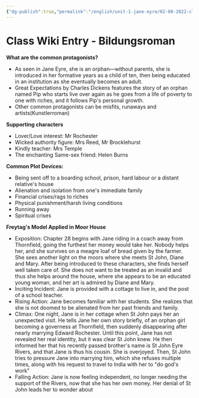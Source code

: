 ```yaml
---
{"dg-publish":true,"permalink":"/english/unit-1-jane-eyre/02-08-2022-class-wiki-entry-on-bildungsroman/","dgHomeLink":true,"dgPassFrontmatter":true}
---
```


# Class Wiki Entry - Bildungsroman
**What are the common protagonists?**
- As seen in Jane Eyre, she is an orphan—without parents, she is introduced in her formative years as a child of ten, then being educated in an institution as she eventually becomes an adult. 
- Great Expectations by Charles Dickens features the story of an orphan named Pip who starts live over again as he goes from a life of poverty to one with riches, and it follows Pip's personal growth.
- Other common protagonists can be misfits, runaways and artists(Kunstlerroman)

**Supporting characters**
- Lover/Love interest: Mr Rochester
- Wicked authority figure: Mrs Reed, Mr Brocklehurst
- Kindly teacher: Mrs Temple
- The enchanting Same-sex friend: Helen Burns

**Common Plot Devices:**
- Being sent off to a boarding school, prison, hard labour or a distant relative's house
- Alienation and isolation from one's immediate family
- Financial crises/rags to riches
- Physical punishment/harsh living conditions
- Running away
- Spiritual crises


**Freytag's Model Applied in Moor House**
- Exposition: Chapter 28 begins with Jane riding in a coach away from Thornfield, going the furthest her money would take her. Nobody helps her, and she survives on a meagre loaf of bread given by the farmer. She sees another light on the moors where she meets St John, Diane and Mary.  After being introduced to these characters, she finds herself well taken care of. She does not want to be treated as an invalid and thus she helps around the house, where she appears to be an educated young woman, and her art is admired by Diane and Mary.
-  Inciting Incident: Jane is provided with a cottage to live in, and the post of a school teacher.
- Rising Action: Jane becomes familiar with her students. She realizes that she is not doomed to be alienated from her past friends and family. 
- Climax: One night, Jane is in her cottage when St John pays her an unexpected visit. He tells Jane her own story briefly, of an orphan girl becoming a governess at Thornfield, then suddenly disappearing after nearly marrying Edward Rochester. Until this point, Jane has not revealed her real identity, but it was clear St John knew. He then informed her that his recently passed brother's name is St John Eyre Rivers, and that Jane is thus his cousin. She is overjoyed. Then, St John tries to pressure Jane into marrying him, which she refuses multiple times, along with his request to travel to India with her to "do god's work"
- Falling Action: Jane is now feeling independent, no longer needing the support of the Rivers, now that she has her own money. Her denial of St John leads her to wonder about 
